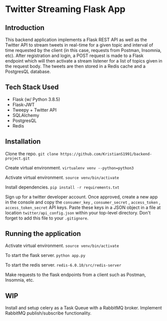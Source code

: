 # Twitter Streaming Flask App

## Introduction
This backend application implements a Flask REST API as well as the Twitter API to stream tweets in real-time for a given topic and interval of time requested by the client (in this case, requests from Postman, Insomnia, etc). After registration and login, a POST request is made to a Flask endpoint which will then activate a stream listener for a list of topics given in the request body. The tweets are then stored in a Redis cache and a PostgresQL database.

## Tech Stack Used
* Flask (w/ Python 3.8.5)
* Flask-JWT
* Tweepy + Twitter API
* SQLAlchemy
* PostgresQL
* Redis

## Installation
Clone the repo.
`git clone https://github.com/KristianS1991/backend-project.git`

Create virtual environment.
`virtualenv venv --python=python3`

Activate virtual environment.
`source venv/bin/activate`

Install dependencies.
`pip install -r requirements.txt`

Sign up for a twitter developer account. Once approved, create a new app in the console and copy the `consumer_key` , `consumer_secret` , `access_token` , `access_token_secret` API keys. Paste these keys in a JSON object in a file at location `twitter/api_config.json` within your top-level directory. Don't forget to add this file to your `.gitignore`.


## Running the application
Activate virtual environment.
`source venv/bin/activate`

To start the flask server.
`python app.py`

To start the redis server.
`redis-6.0.10/src/redis-server`

Make requests to the flask endpoints from a client such as Postman, Insomnia, etc.

## WIP
Install and setup celery as a Task Queue with a RabbitMQ broker. Implement RabbitMQ publish/subscribe functionality.
